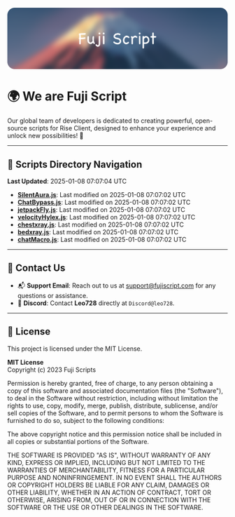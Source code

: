 ![Banner](.github/b.webp)

# 🌍 **We are Fuji Script**

Our global team of developers is dedicated to creating powerful, open-source scripts for Rise Client, designed to enhance your experience and unlock new possibilities! 🌟

---
<!-- SCRIPTS_NAVIGATION_START -->
## 📂 **Scripts Directory Navigation**

**Last Updated**: 2025-01-08 07:07:04 UTC

- **[SilentAura.js](scripts/SilentAura.js)**: Last modified on 2025-01-08 07:07:02 UTC
- **[ChatBypass.js](scripts/ChatBypass.js)**: Last modified on 2025-01-08 07:07:02 UTC
- **[jetpackFly.js](scripts/jetpackFly.js)**: Last modified on 2025-01-08 07:07:02 UTC
- **[velocityHylex.js](scripts/velocityHylex.js)**: Last modified on 2025-01-08 07:07:02 UTC
- **[chestxray.js](scripts/chestxray.js)**: Last modified on 2025-01-08 07:07:02 UTC
- **[bedxray.js](scripts/bedxray.js)**: Last modified on 2025-01-08 07:07:02 UTC
- **[chatMacro.js](scripts/chatMacro.js)**: Last modified on 2025-01-08 07:07:02 UTC

<!-- SCRIPTS_NAVIGATION_END -->

---

## 💬 **Contact Us**  
- 📬 **Support Email**: Reach out to us at [support@fujiscript.com](mailto:support@fujiscript.com) for any questions or assistance.  
- 💬 **Discord**: Contact **Leo728** directly at `Discord@leo728`.

---

## 📜 **License**

This project is licensed under the MIT License.  

**MIT License**  
Copyright (c) 2023 Fuji Scripts  

Permission is hereby granted, free of charge, to any person obtaining a copy of this software and associated documentation files (the "Software"), to deal in the Software without restriction, including without limitation the rights to use, copy, modify, merge, publish, distribute, sublicense, and/or sell copies of the Software, and to permit persons to whom the Software is furnished to do so, subject to the following conditions:  

The above copyright notice and this permission notice shall be included in all copies or substantial portions of the Software.  

THE SOFTWARE IS PROVIDED "AS IS", WITHOUT WARRANTY OF ANY KIND, EXPRESS OR IMPLIED, INCLUDING BUT NOT LIMITED TO THE WARRANTIES OF MERCHANTABILITY, FITNESS FOR A PARTICULAR PURPOSE AND NONINFRINGEMENT. IN NO EVENT SHALL THE AUTHORS OR COPYRIGHT HOLDERS BE LIABLE FOR ANY CLAIM, DAMAGES OR OTHER LIABILITY, WHETHER IN AN ACTION OF CONTRACT, TORT OR OTHERWISE, ARISING FROM, OUT OF OR IN CONNECTION WITH THE SOFTWARE OR THE USE OR OTHER DEALINGS IN THE SOFTWARE.  
